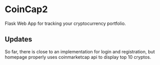 # CoinCap2
Flask Web App for tracking your cryptocurrency portfolio.

## Updates
So far, there is close to an implementation for login and registration, but homepage properly uses coinmarketcap api to display top 10 cryptos.
